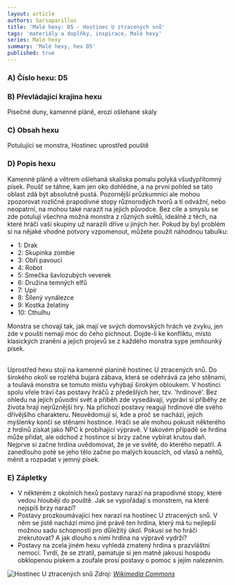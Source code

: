 ```yaml
---
layout: article
authors: Sarsaparillos
title: 'Malé hexy: D5 - Hostinec U ztracených snů'
tags: 'materiály a doplňky, inspirace, Malé hexy'
series: Malé hexy
summary: 'Malé hexy, hex D5'
published: true
---
```


### A) Číslo hexu: D5
  
### B) Převládající krajina hexu

Písečné duny, kamenné pláně, erozí ošlehané skály

### C) Obsah hexu

Potulující se monstra, Hostinec uprostřed pouště

### D) Popis hexu

Kamenné pláně a větrem ošlehaná skaliska pomalu polyká všudypřítomný písek. Poušť se táhne, kam jen oko dohlédne, a na první pohled se tato oblast zdá být absolutně pustá. Pozornější průzkumníci ale mohou zpozorovat rozličné prapodivné stopy různorodých tvorů a ti odvážní, nebo neopatrní, na mohou také narazit na jejich původce. Bez cíle a smyslu se zde potulují všechna možná monstra z různých světů, ideálně z těch, na které hráči vaší skupiny už narazili dříve u jiných her. Pokud by byl problém si na nějaké vhodné potvory vzpomenout, můžete použít náhodnou tabulku:

- 1: Drak  
- 2: Skupinka zombie  
- 3: Obří pavouci  
- 4: Robot  
- 5: Smečka šavlozubých veverek  
- 6: Družina temných elfů  
- 7: Upír  
- 8: Šílený vynálezce  
- 9: Kostka želatiny  
- 10: Cthulhu


Monstra se chovají tak, jak mají ve svých domovských hrách ve zvyku, jen zde v poušti nemají moc do čeho píchnout. Dojde-li ke konfliktu, místo klasických zranění a jejich projevů se z každého monstra sype jemňounký písek.  
<br />

Uprostřed hexu stojí na kamenné planině hostinec U ztracených snů. Do širokého okolí se rozléhá bujará zábava, která se odehrává za jeho stěnami, a toulavá monstra se tomuto místu vyhýbají širokým obloukem. V hostinci spolu vřele tráví čas postavy hráčů z předešlých her, tzv. 'hrdinové'. Bez ohledu na jejich původní svět a příběh zde vysedávají, vypráví si příběhy ze života hrají nejrůznější hry. Na příchozí postavy reagují hrdinové dle svého dřívějšího charakteru. Neuvědomují si, kde a proč se nachází, jejich myšlenky končí se stěnami hostince. Hráči se ale mohou pokusit některého z hrdinů získat jako NPC k probíhající výpravě. V takovém případě se hrdina může přidat, ale odchod z hostince si brzy začne vybírat krutou daň. Nejprve si začne hrdina uvědomovat, že je ve světě, do kterého nepatří. A zanedlouho poté se jeho tělo začne po malých kouscích, od vlasů a nehtů, měnit a rozpadat v jemný písek.
 
### E) Zápletky  

- V některém z okolních hexů postavy narazí na prapodivné stopy, které vedou hlouběji do pouště. Jak se vypořádají s monstrem, na které nejspíš brzy narazí?  
- Postavy prozkoumávající hex narazí na hostinec U ztracených snů. V něm se jistě nachází mimo jiné právě ten hrdina, který má tu nejlepší možnou sadu schopností pro důležitý úkol. Pokusí se ho hráči zrekrutovat? A jak dlouho s nimi hrdina na výpravě vydrží?  
- Postavy na zcela jiném hexu vyhledá zmatený hrdina s prazvláštní nemocí. Tvrdí, že se ztratil, pamatuje si jen matně jakousi hospodu obklopenou pískem a zoufale prosí postavy o pomoc s jejím nalezením.

![Hostinec U ztracených snů]({{site.baseurl}}/https://upload.wikimedia.org/wikipedia/commons/4/41/The_desert_castle_Qasr_Kharana_in_Jordan.JPG)
_Zdroj: [Wikimedia Commons](https://commons.wikimedia.org/wiki/File:The_desert_castle_Qasr_Kharana_in_Jordan.JPG)_